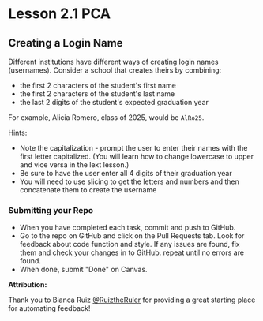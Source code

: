 # Lesson 2.1 PCA
## Creating a Login Name

Different institutions have different ways of creating login names (usernames). Consider a school that creates theirs by combining:
* the first 2 characters of the student's first name
* the first 2 characters of the student's last name
* the last 2 digits of the student's expected graduation year

For example, Alicia Romero, class of 2025, would be `AlRo25`. 


Hints:
* Note the capitalization - prompt the user to enter their names with the first letter capitalized. (You will learn how to change lowercase to upper and vice versa in the lext lesson.)
* Be sure to have the user enter all 4 digits of their graduation year
* You will need to use slicing to get the letters and numbers and then concatenate them to create the username

### Submitting your Repo
* When you have completed each task, commit and push to GitHub.
* Go to the repo on GitHub and click on the Pull Requests tab. Look for feedback about code function and style. If any issues are found, fix them and check your changes in to GitHub. repeat until no errors are found.
* When done, submit "Done" on Canvas.


**Attribution:**

Thank you to Bianca Ruiz [@RuiztheRuler](https://github.com/RuizTheRuler) for providing a great starting place for automating feedback!
